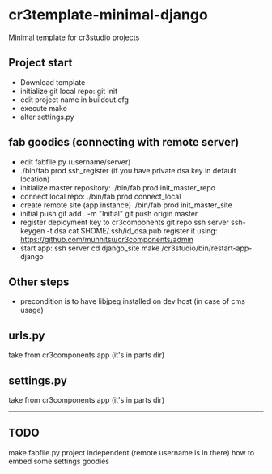 cr3template-minimal-django
=======================================
Minimal template for cr3studio projects


Project start
-------------
- Download template
- initialize git local repo:
	git init
- edit project name in buildout.cfg
- execute make
- alter settings.py


fab goodies (connecting with remote server)
-------------------------------------------
- edit fabfile.py (username/server)
- ./bin/fab prod ssh_register (if you have private dsa key in default location)
- initialize master repository:
	./bin/fab prod init_master_repo
- connect local repo:
	./bin/fab prod connect_local
- create remote site (app instance)
	./bin/fab prod init_master_site
- initial push
	git add . -m "Initial"
	git push origin master
- register deployment key to cr3components git repo
	ssh server
	ssh-keygen -t dsa
	cat $HOME/.ssh/id_dsa.pub
register it using: https://github.com/munhitsu/cr3components/admin
- start app:
	ssh server
	cd django_site
	make
	/cr3studio/bin/restart-app-django


Other steps
-----------
- precondition is to have libjpeg installed on dev host (in case of cms usage)




urls.py
-------
take from cr3components app (it's in parts dir)

settings.py
-----------
take from cr3components app (it's in parts dir)


----
TODO
----
make fabfile.py project independent (remote username is in there)
how to embed some settings goodies
